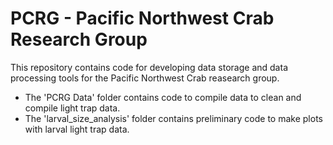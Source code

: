 # PCRG - Pacific Northwest Crab Research Group

This repository contains code for developing data storage and data processing tools for the Pacific Northwest Crab reasearch group.

 - The 'PCRG Data' folder contains code to compile data to clean and compile light trap data.
 - The 'larval_size_analysis' folder contains preliminary code to make plots with larval light trap data.
